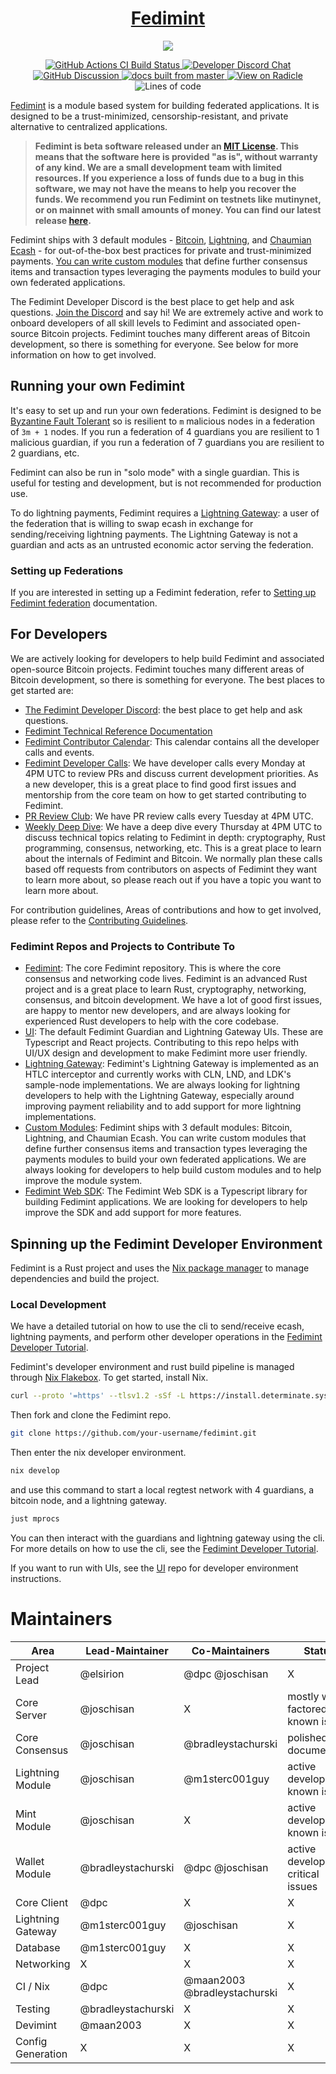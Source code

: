<h1 align="center">
  <a href="https://fedimint.org">
    Fedimint
  </a>
</h1>

<p align="center">
    <img src="docs/banner.png">
</p>

<p align="center">
  <a href="https://github.com/fedimint/fedimint/actions/workflows/ci-nix.yml">
      <img src="https://github.com/fedimint/fedimint/actions/workflows/ci-nix.yml/badge.svg" alt="GitHub Actions CI Build Status">
  </a>
  <a href="https://chat.fedimint.org"><img alt="Developer Discord Chat" src="https://img.shields.io/discord/990354215060795454?label=dev%20chat"></a>
  <a href="https://github.com/fedimint/fedimint/discussions">
    <img src="https://img.shields.io/badge/community-discussion-blue" alt="GitHub Discussion">
  </a>
  <a href="https://docs.fedimint.org">
    <img src="https://img.shields.io/static/v1?label=Docs&message=master&color=007ec6&logo=GitBook&logoColor=ffffff" alt="docs built from master">
  </a>
  <a href="https://app.radicle.xyz/nodes/radicle.fedimint.org/rad:z2eeB9LF8fDNJQaEcvAWxQmU7h2PG">
    <img src="https://img.shields.io/badge/Radicle-explore-blue" alt="View on Radicle">
  </a>
  <img alt="Lines of code" src="https://tokei.rs/b1/github/fedimint/fedimint">
</p>

[Fedimint](https://fedimint.org) is a module based system for building federated applications. It is designed to be a
trust-minimized, censorship-resistant, and private alternative to centralized applications.

> **Fedimint is beta software released under
an [MIT License](https://github.com/fedimint/fedimint/blob/master/LICENSE). This means that the software here is
provided "as is", without warranty of any kind. We are a small development team with limited resources. If you
experience a loss of funds due to a bug in this software, we may not have the means to help you recover the funds. We
recommend you run Fedimint on testnets like mutinynet, or on mainnet with small amounts of money. You can find our
latest release [here](https://github.com/fedimint/fedimint/releases/latest).**

Fedimint ships with 3 default
modules - [Bitcoin](https://github.com/bitcoin/bitcoin), [Lightning](https://github.com/lightning/bolts),
and [Chaumian Ecash](https://en.wikipedia.org/wiki/Ecash) - for out-of-the-box best practices for private and
trust-minimized payments. [You can write custom modules](https://github.com/fedimint/fedimint-custom-modules-example)
that define further consensus items and transaction types leveraging the payments modules to build your own federated
applications.

The Fedimint Developer Discord is the best place to get help and ask
questions. [Join the Discord](https://discord.gg/cEVEmqCgWG) and say hi! We are extremely active and work to onboard
developers of all skill levels to Fedimint and associated open-source Bitcoin projects. Fedimint touches many different
areas of Bitcoin development, so there is something for everyone. See below for more information on how to get involved.

## Running your own Fedimint

It's easy to set up and run your own federations. Fedimint is designed to
be [Byzantine Fault Tolerant](https://en.wikipedia.org/wiki/Byzantine_fault) so is resilient to `m` malicious nodes in a
federation of `3m + 1` nodes. If you run a federation of 4 guardians you are resilient to 1 malicious guardian, if you
run a federation of 7 guardians you are resilient to 2 guardians, etc.

Fedimint can also be run in "solo mode" with a single guardian. This is useful for testing and development, but is not
recommended for production use.

To do lightning payments, Fedimint requires
a [Lightning Gateway](https://github.com/fedimint/fedimint/blob/master/docs/gateway.md): a user of the federation that
is willing to swap ecash in exchange for sending/receiving lightning payments. The Lightning Gateway is not a guardian
and acts as an untrusted economic actor serving the federation.

### Setting up Federations

If you are interested in setting up a Fedimint federation, refer to [Setting up Fedimint federation](./docs/deploying.md)
documentation.

## For Developers

We are actively looking for developers to help build Fedimint and associated open-source Bitcoin projects. Fedimint
touches many different areas of Bitcoin development, so there is something for everyone. The best places to get started
are:

- [The Fedimint Developer Discord](https://discord.gg/cEVEmqCgWG): the best place to get help and ask questions.
- [Fedimint Technical Reference Documentation](https://docs.fedimint.org)
- [Fedimint Contributor Calendar](https://calendar.google.com/calendar/u/0/embed?src=fedimintcalendar@gmail.com): This
  calendar contains all the developer calls and events.
- [Fedimint Developer Calls](https://meet.jit.si/fedimintdevcall): We have developer calls every Monday at 4PM UTC to
  review PRs and discuss current development priorities. As a new developer, this is a great place to find good first
  issues and mentorship from the core team on how to get started contributing to Fedimint.
- [PR Review Club](https://meet.jit.si/fedimintdevcall): We have PR review calls every Tuesday at 4PM UTC.
- [Weekly Deep Dive](https://meet.jit.si/fedimintdevcall): We have a deep dive every Thursday at 4PM UTC to discuss
  technical topics relating to Fedimint in depth: cryptography, Rust programming, consensus, networking, etc. This is a
  great place to learn about the internals of Fedimint and Bitcoin. We normally plan these calls based off requests from
  contributors on aspects of Fedimint they want to learn more about, so please reach out if you have a topic you want to
  learn more about.

For contribution guidelines, Areas of contributions and how to get involved, please refer to
the [Contributing Guidelines](CONTRIBUTING.md).

### Fedimint Repos and Projects to Contribute To

- [Fedimint](https://github.com/fedimint/fedimint/issues?q=is%3Aissue+is%3Aopen+label%3A%22good+first+issue%22): The
  core Fedimint repository. This is where the core consensus and networking code lives. Fedimint is an advanced Rust
  project and is a great place to learn Rust, cryptography, networking, consensus, and bitcoin development. We have a
  lot of good first issues, are happy to mentor new developers, and are always looking for experienced Rust developers
  to help with the core codebase.
- [UI](https://github.com/fedimint/ui): The default Fedimint Guardian and Lightning Gateway UIs. These are Typescript
  and React projects. Contributing to this repo helps with UI/UX design and development to make Fedimint more user
  friendly.
- [Lightning Gateway](https://github.com/fedimint/fedimint/issues?q=is%3Aissue+is%3Aopen+label%3Alightning): Fedimint's
  Lightning Gateway is implemented as an HTLC interceptor and currently works with CLN, LND, and LDK's sample-node
  implementations. We are always looking for lightning developers to help with the Lightning Gateway, especially around
  improving payment reliability and to add support for more lightning implementations.
- [Custom Modules](https://github.com/fedimint/fedimint-custom-modules-example): Fedimint ships with 3 default modules:
  Bitcoin, Lightning, and Chaumian Ecash. You can write custom modules that define further consensus items and
  transaction types leveraging the payments modules to build your own federated applications. We are always looking for
  developers to help build custom modules and to help improve the module system.
- [Fedimint Web SDK](https://github.com/fedimint/fedimint-web-sdk): The Fedimint Web SDK is a Typescript library for 
  building Fedimint applications. We are looking for developers to help improve the SDK and add support for more features.

## Spinning up the Fedimint Developer Environment

Fedimint is a Rust project and uses the [Nix package manager](https://nixos.org/) to manage dependencies and build the
project.

### Local Development

We have a detailed tutorial on how to use the cli to send/receive ecash, lightning payments, and perform other developer
operations in the [Fedimint Developer Tutorial](https://github.com/fedimint/fedimint/blob/master/docs/tutorial.md).

Fedimint's developer environment and rust build pipeline is managed
through [Nix Flakebox](https://github.com/rustshop/flakebox). To get started, install Nix.

```bash
curl --proto '=https' --tlsv1.2 -sSf -L https://install.determinate.systems/nix | sh -s -- install
```

Then fork and clone the Fedimint repo.

```bash
git clone https://github.com/your-username/fedimint.git
```

Then enter the nix developer environment.

```bash
nix develop
```

and use this command to start a local regtest network with 4 guardians, a bitcoin node, and a lightning gateway.

```bash
just mprocs
```

You can then interact with the guardians and lightning gateway using the cli. For more details on how to use the cli,
see the [Fedimint Developer Tutorial](https://github.com/fedimint/fedimint/blob/master/docs/tutorial.md).

If you want to run with UIs, see the [UI](https://github.com/fedimint/ui) repo for developer environment instructions.

# Maintainers

| Area              | Lead-Maintainer    | Co-Maintainers               | Status                                |
|-------------------|--------------------|------------------------------|---------------------------------------|
| Project Lead      | @elsirion          | @dpc @joschisan              | X                                     | 
| Core Server       | @joschisan         | X                            | mostly well factored, no known issues | 
| Core Consensus    | @joschisan         | @bradleystachurski           | polished and documented               | 
| Lightning Module  | @joschisan         | @m1sterc001guy               | active development, known issues      |
| Mint Module       | @joschisan         | X                            | active development, known issues      |
| Wallet Module     | @bradleystachurski | @dpc @joschisan              | active development, critical issues   |
| Core Client       | @dpc               | X                            | X                                     |
| Lightning Gateway | @m1sterc001guy     | @joschisan                   | X                                     |
| Database          | @m1sterc001guy     | X                            | X                                     |
| Networking        | X                  | X                            | X                                     |
| CI / Nix          | @dpc               | @maan2003 @bradleystachurski | X                                     |
| Testing           | @bradleystachurski | X                            | X                                     |
| Devimint          | @maan2003          | X                            | X                                     |
| Config Generation | X                  | X                            | X                                     |
